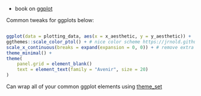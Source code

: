 - book on [ggplot](https://ggplot2-book.org/)

Common tweaks for ggplots below:

```R

ggplot(data = plotting_data, aes(x = x_aesthetic, y = y_aesthetic)) +
ggthemes::scale_color_ptol() + # nice color scheme https://jrnold.github.io/ggthemes/reference/scale_ptol.html
scale_x_continuous(breaks = expand(expansion = 0, 0)) + # remove extra space on ggplot axis
theme_minimal() + 
theme(
	panel.grid = element_blank()
	text = element_text(family = "Avenir", size = 20)
)


```

Can wrap all of your common ggplot elements using [theme_set](https://ggplot2.tidyverse.org/reference/theme_get.html)